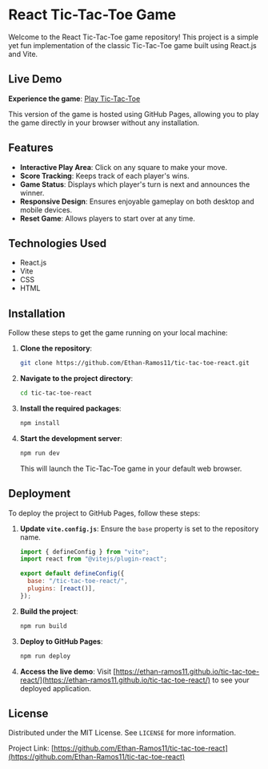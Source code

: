 # React Tic-Tac-Toe Game

Welcome to the React Tic-Tac-Toe game repository! This project is a simple yet fun implementation of the classic Tic-Tac-Toe game built using React.js and Vite.

## Live Demo

**Experience the game**: [Play Tic-Tac-Toe](https://ethan-ramos11.github.io/tic-tac-toe-react/)

This version of the game is hosted using GitHub Pages, allowing you to play the game directly in your browser without any installation.

## Features

- **Interactive Play Area**: Click on any square to make your move.
- **Score Tracking**: Keeps track of each player's wins.
- **Game Status**: Displays which player's turn is next and announces the winner.
- **Responsive Design**: Ensures enjoyable gameplay on both desktop and mobile devices.
- **Reset Game**: Allows players to start over at any time.

## Technologies Used

- React.js
- Vite
- CSS
- HTML

## Installation

Follow these steps to get the game running on your local machine:

1. **Clone the repository**:

   ```bash
   git clone https://github.com/Ethan-Ramos11/tic-tac-toe-react.git
   ```

2. **Navigate to the project directory**:

   ```bash
   cd tic-tac-toe-react
   ```

3. **Install the required packages**:

   ```bash
   npm install
   ```

4. **Start the development server**:
   ```bash
   npm run dev
   ```
   This will launch the Tic-Tac-Toe game in your default web browser.

## Deployment

To deploy the project to GitHub Pages, follow these steps:

1. **Update `vite.config.js`**:
   Ensure the `base` property is set to the repository name.

   ```javascript
   import { defineConfig } from "vite";
   import react from "@vitejs/plugin-react";

   export default defineConfig({
     base: "/tic-tac-toe-react/",
     plugins: [react()],
   });
   ```

2. **Build the project**:

   ```bash
   npm run build
   ```

3. **Deploy to GitHub Pages**:

   ```bash
   npm run deploy
   ```

4. **Access the live demo**:
   Visit [https://ethan-ramos11.github.io/tic-tac-toe-react/](https://ethan-ramos11.github.io/tic-tac-toe-react/) to see your deployed application.

## License

Distributed under the MIT License. See `LICENSE` for more information.

Project Link: [https://github.com/Ethan-Ramos11/tic-tac-toe-react](https://github.com/Ethan-Ramos11/tic-tac-toe-react)
